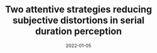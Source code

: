 ---
title: "Two attentive strategies reducing subjective distortions in serial duration perception"
collection: publications
permalink: /publication/2022_two-attentive-strategies-reducing-subjective-disto
date: 2022-01-05
year: 2022
venue: 'PLoS ONE'
authors: 'Sierra F, Poeppel D, Tavano A'
number: '193'
citation: 'Sierra F, Poeppel D, Tavano A (2022). Two attentive strategies reducing subjective distortions in serial duration perception. PLoS ONE.'
category: 'article'
---